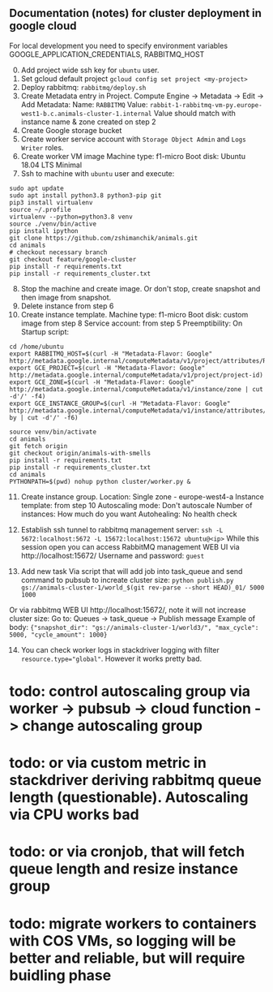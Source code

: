 ## Documentation (notes) for cluster deployment in google cloud

For local development you need to specify environment variables GOOGLE_APPLICATION_CREDENTIALS, RABBITMQ_HOST


0. Add project wide ssh key for `ubuntu` user.
1. Set gcloud default project `gcloud config set project <my-project>`
2. Deploy rabbitmq: `rabbitmq/deploy.sh`
3. Create Metadata entry in Project. Compute Engine -> Metadata -> Edit -> Add
Metadata:
    Name: `RABBITMQ`
    Value: `rabbit-1-rabbitmq-vm-py.europe-west1-b.c.animals-cluster-1.internal`
Value should match with instance name & zone created on step 2
4. Create Google storage bucket
5. Create worker service account with `Storage Object Admin` and `Logs Writer` roles.
6. Create worker VM image
Machine type: f1-micro
Boot disk: Ubuntu 18.04 LTS Minimal
7. Ssh to machine with `ubuntu` user and execute:
```
sudo apt update
sudo apt install python3.8 python3-pip git
pip3 install virtualenv
source ~/.profile
virtualenv --python=python3.8 venv
source ./venv/bin/active
pip install ipython
git clone https://github.com/zshimanchik/animals.git
cd animals
# checkout necessary branch
git checkout feature/google-cluster
pip install -r requirements.txt
pip install -r requirements_cluster.txt
```

8. Stop the machine and create image. Or don't stop, create snapshot and then image from snapshot.
9. Delete instance from step 6
10. Create instance template.
Machine type: f1-micro
Boot disk: custom image from step 8
Service account: from step 5
Preemptibility: On
Startup script:
```
cd /home/ubuntu
export RABBITMQ_HOST=$(curl -H "Metadata-Flavor: Google" http://metadata.google.internal/computeMetadata/v1/project/attributes/RABBITMQ_HOST)
export GCE_PROJECT=$(curl -H "Metadata-Flavor: Google" http://metadata.google.internal/computeMetadata/v1/project/project-id)
export GCE_ZONE=$(curl -H "Metadata-Flavor: Google" http://metadata.google.internal/computeMetadata/v1/instance/zone | cut -d'/' -f4)
export GCE_INSTANCE_GROUP=$(curl -H "Metadata-Flavor: Google" http://metadata.google.internal/computeMetadata/v1/instance/attributes/created-by | cut -d'/' -f6)

source venv/bin/activate
cd animals
git fetch origin
git checkout origin/animals-with-smells
pip install -r requirements.txt
pip install -r requirements_cluster.txt
cd animals
PYTHONPATH=$(pwd) nohup python cluster/worker.py &
```

11. Create instance group.
Location: Single zone - europe-west4-a
Instance template: from step 10
Autoscaling mode: Don't autoscale
Number of instances: How much do you want
Autohealing: No health check 

12. Establish ssh tunnel to rabbitmq management server: `ssh -L 5672:localhost:5672 -L 15672:localhost:15672 ubuntu@<ip>`
While this session open you can access RabbitMQ management WEB UI via http://localhost:15672/
Username and password: `guest`

13. Add new task
Via script that will add job into task_queue and send command to pubsub to increate cluster size:
`python publish.py gs://animals-cluster-1/world_$(git rev-parse --short HEAD)_01/ 5000 1000`

Or via rabbitmq WEB UI http://localhost:15672/, note it will not increase cluster size:
Go to: Queues -> task_queue -> Publish message
Example of body:
`{"snapshot_dir": "gs://animals-cluster-1/world3/", "max_cycle": 5000, "cycle_amount": 1000}`

14. You can check worker logs in stackdriver logging with filter `resource.type="global"`. However it works pretty bad.


# todo: control autoscaling group via worker -> pubsub -> cloud function -> change autoscaling group
# todo: or via custom metric in stackdriver deriving rabbitmq queue length (questionable). Autoscaling via CPU works bad
# todo: or via cronjob, that will fetch queue length and resize instance group
# todo: migrate workers to containers with COS VMs, so logging will be better and reliable, but will require buidling phase
